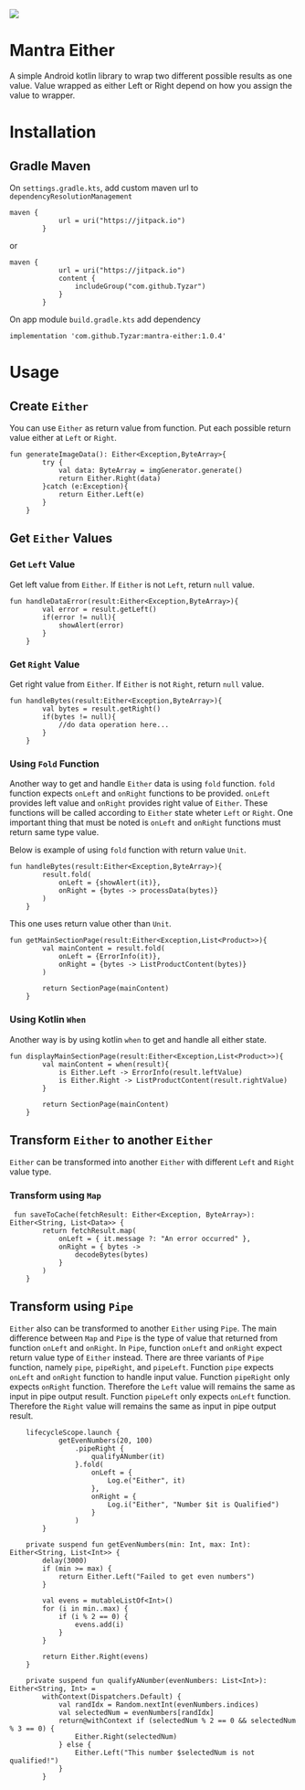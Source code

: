 [![](https://jitpack.io/v/Tyzar/mantra-either.svg)](https://jitpack.io/#Tyzar/mantra-either)



# Mantra Either

A simple Android kotlin library to wrap two different possible results as one value. Value wrapped as either Left or Right depend on how you assign the value to wrapper.

# Installation

## Gradle Maven

On `settings.gradle.kts`, add custom maven url to `dependencyResolutionManagement`
```
maven {
            url = uri("https://jitpack.io")
        }

```
or
```
maven {
            url = uri("https://jitpack.io")
            content {
                includeGroup("com.github.Tyzar")
            }
        }

```

On app module `build.gradle.kts` add dependency
```
implementation 'com.github.Tyzar:mantra-either:1.0.4'

```
# Usage

## Create `Either`
You can use `Either` as return value from function. Put each possible return value either at `Left` or `Right`.
```
fun generateImageData(): Either<Exception,ByteArray>{
        try {
            val data: ByteArray = imgGenerator.generate()
            return Either.Right(data)
        }catch (e:Exception){
            return Either.Left(e)
        }
    }

```
## Get `Either` Values

### Get `Left` Value
Get left value from `Either`. If `Either` is not `Left`, return `null` value.
```
fun handleDataError(result:Either<Exception,ByteArray>){
        val error = result.getLeft()
        if(error != null){
            showAlert(error)
        }
    }

```

### Get `Right` Value
Get right value from `Either`. If `Either` is not `Right`, return `null` value.
```
fun handleBytes(result:Either<Exception,ByteArray>){
        val bytes = result.getRight()
        if(bytes != null){
            //do data operation here...
        }
    }

```

### Using `Fold` Function
Another way to get and handle `Either` data is using `fold` function. `fold` function expects `onLeft` and `onRight` functions to be provided. 
`onLeft` provides left value and `onRight` provides right value of `Either`. These functions will be called according to `Either` state wheter `Left` or `Right`. 
One important thing that must be noted is `onLeft` and `onRight` functions must return same type value.

Below is example of using `fold` function with return value `Unit`.
```
fun handleBytes(result:Either<Exception,ByteArray>){
        result.fold(
            onLeft = {showAlert(it)},
            onRight = {bytes -> processData(bytes)}
        )
    }

```
This one uses return value other than `Unit`.
```
fun getMainSectionPage(result:Either<Exception,List<Product>>){
        val mainContent = result.fold(
            onLeft = {ErrorInfo(it)},
            onRight = {bytes -> ListProductContent(bytes)}
        )

        return SectionPage(mainContent)
    }

```

### Using Kotlin `When`
Another way is by using kotlin `when` to get and handle all either state.
```
fun displayMainSectionPage(result:Either<Exception,List<Product>>){
        val mainContent = when(result){
            is Either.Left -> ErrorInfo(result.leftValue)
            is Either.Right -> ListProductContent(result.rightValue) 
        }

        return SectionPage(mainContent)
    }

```

## Transform `Either` to another `Either`
`Either` can be transformed into another `Either` with different `Left` and `Right` value type.
### Transform using `Map`
```
 fun saveToCache(fetchResult: Either<Exception, ByteArray>): Either<String, List<Data>> {
        return fetchResult.map(
            onLeft = { it.message ?: "An error occurred" },
            onRight = { bytes ->
                decodeBytes(bytes)
            }
        )
    }

```

## Transform using `Pipe`
`Either` also can be transformed to another `Either` using `Pipe`. 
The main difference between `Map` and `Pipe` is the type of value that returned from function `onLeft` and `onRight`.
In `Pipe`, function `onLeft` and `onRight` expect return value type of `Either` instead. 
There are three variants of `Pipe` function, namely `pipe`, `pipeRight`, and `pipeLeft`.
Function `pipe` expects `onLeft` and `onRight` function to handle input value.
Function `pipeRight` only expects `onRight` function. Therefore the `Left` value will remains the same as input in pipe output result.
Function `pipeLeft` only expects `onLeft` function. Therefore the `Right` value will remains the same as input in pipe output result.
```
    lifecycleScope.launch {
            getEvenNumbers(20, 100)
                .pipeRight {
                    qualifyANumber(it)
                }.fold(
                    onLeft = {
                        Log.e("Either", it)
                    },
                    onRight = {
                        Log.i("Either", "Number $it is Qualified")
                    }
                )
        }      
        
    private suspend fun getEvenNumbers(min: Int, max: Int): Either<String, List<Int>> {
        delay(3000)
        if (min >= max) {
            return Either.Left("Failed to get even numbers")
        }

        val evens = mutableListOf<Int>()
        for (i in min..max) {
            if (i % 2 == 0) {
                evens.add(i)
            }
        }

        return Either.Right(evens)
    }
    
    private suspend fun qualifyANumber(evenNumbers: List<Int>): Either<String, Int> =
        withContext(Dispatchers.Default) {
            val randIdx = Random.nextInt(evenNumbers.indices)
            val selectedNum = evenNumbers[randIdx]
            return@withContext if (selectedNum % 2 == 0 && selectedNum % 3 == 0) {
                Either.Right(selectedNum)
            } else {
                Either.Left("This number $selectedNum is not qualified!")
            }
        }

```
